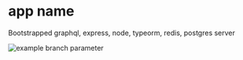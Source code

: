# app name
Bootstrapped graphql, express, node, typeorm, redis, postgres server

![example branch parameter](https://github.com/github/docs/actions/workflows/ci.yml/badge.svg?branch=main)
